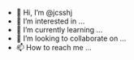 - 👋 Hi, I’m @jcsshj
- 👀 I’m interested in ...
- 🌱 I’m currently learning ...
- 💞️ I’m looking to collaborate on ...
- 📫 How to reach me ...

<!---
jcsshj/jcsshj is a ✨ special ✨ repository because its `README.md` (this file) appears on your GitHub profile.
You can click the Preview link to take a look at your changes.
--->
